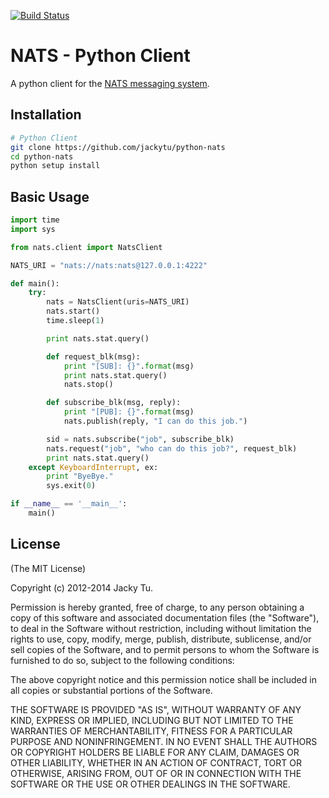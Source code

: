 [![Build Status](https://travis-ci.org/jackytu/python-nats.png)](https://travis-ci.org/jackytu/python-nats)

# NATS - Python Client

A python client for the [NATS messaging system](https://github.com/derekcollison/nats).

## Installation

```bash
# Python Client
git clone https://github.com/jackytu/python-nats
cd python-nats
python setup install

```

## Basic Usage

```python
import time
import sys

from nats.client import NatsClient

NATS_URI = "nats://nats:nats@127.0.0.1:4222"

def main():
    try:
        nats = NatsClient(uris=NATS_URI)
        nats.start()
        time.sleep(1)

        print nats.stat.query()

        def request_blk(msg):
            print "[SUB]: {}".format(msg)
            print nats.stat.query()
            nats.stop()

        def subscribe_blk(msg, reply):
            print "[PUB]: {}".format(msg)
            nats.publish(reply, "I can do this job.")

        sid = nats.subscribe("job", subscribe_blk)
        nats.request("job", "who can do this job?", request_blk)
        print nats.stat.query()
    except KeyboardInterrupt, ex:
        print "ByeBye."
        sys.exit(0)

if __name__ == '__main__':
    main()
```


## License

(The MIT License)

Copyright (c) 2012-2014 Jacky Tu.

Permission is hereby granted, free of charge, to any person obtaining a copy
of this software and associated documentation files (the "Software"), to
deal in the Software without restriction, including without limitation the
rights to use, copy, modify, merge, publish, distribute, sublicense, and/or
sell copies of the Software, and to permit persons to whom the Software is
furnished to do so, subject to the following conditions:

The above copyright notice and this permission notice shall be included in
all copies or substantial portions of the Software.

THE SOFTWARE IS PROVIDED "AS IS", WITHOUT WARRANTY OF ANY KIND, EXPRESS OR
IMPLIED, INCLUDING BUT NOT LIMITED TO THE WARRANTIES OF MERCHANTABILITY,
FITNESS FOR A PARTICULAR PURPOSE AND NONINFRINGEMENT. IN NO EVENT SHALL THE
AUTHORS OR COPYRIGHT HOLDERS BE LIABLE FOR ANY CLAIM, DAMAGES OR OTHER
LIABILITY, WHETHER IN AN ACTION OF CONTRACT, TORT OR OTHERWISE, ARISING
FROM, OUT OF OR IN CONNECTION WITH THE SOFTWARE OR THE USE OR OTHER DEALINGS
IN THE SOFTWARE.
